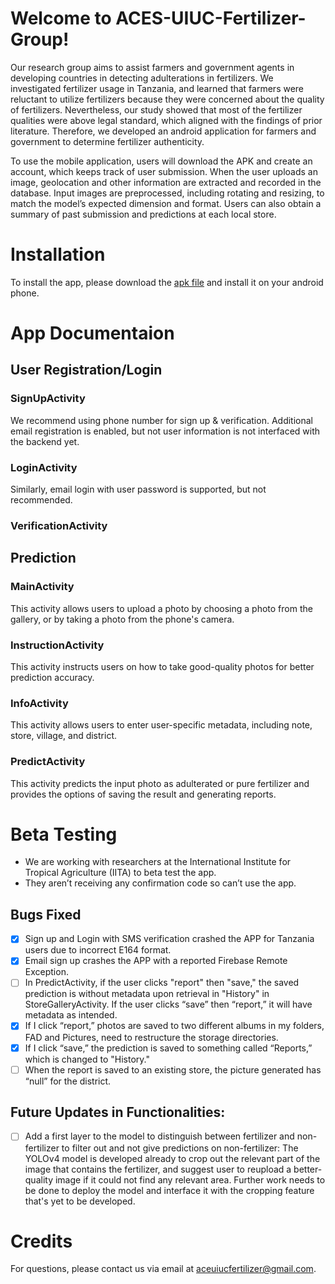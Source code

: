 # Welcome to ACES-UIUC-Fertilizer-Group!

Our research group aims to assist farmers and government agents in developing countries in detecting adulterations in fertilizers. We investigated fertilizer usage in Tanzania, and learned that farmers were reluctant to utilize fertilizers because they were concerned about the quality of fertilizers. Nevertheless, our study showed that most of the fertilizer qualities were above legal standard, which aligned with the findings of prior literature. Therefore, we developed an android application for farmers and government to determine fertilizer authenticity.

To use the mobile application, users will download the APK and create an account, which keeps track of user submission. When the user uploads an image, geolocation and other information are extracted and recorded in the database. Input images are preprocessed, including rotating and resizing, to match the model’s expected dimension and format. Users can also obtain a summary of past submission and predictions at each local store.

# Installation

To install the app, please download the [apk file](https://github.com/ACES-UIUC-Fertilizer-Group/Fertillizer_Adulteration_Detection_app/blob/master/app/app/release/app-release.apk) and install it on your android phone.

# App Documentaion

## User Registration/Login

### SignUpActivity

We recommend using phone number for sign up & verification. Additional email registration is enabled, but not user information is not interfaced with the backend yet.

### LoginActivity

Similarly, email login with user password is supported, but not recommended.


### VerificationActivity

###

## Prediction

### MainActivity

This activity allows users to upload a photo by choosing a photo from the gallery, or by taking a photo from the phone's camera.

### InstructionActivity

This activity instructs users on how to take good-quality photos for better prediction accuracy.

### InfoActivity

This activity allows users to enter user-specific metadata, including note, store, village, and district.

### PredictActivity

This activity predicts the input photo as adulterated or pure fertilizer and provides the options of saving the result and generating reports.

# Beta Testing
* We are working with researchers at the International Institute for Tropical Agriculture (IITA) to beta test the app.
* They aren’t receiving any confirmation code so can’t use the app.

## Bugs Fixed
- [x] Sign up and Login with SMS verification crashed the APP for Tanzania users due to incorrect E164 format.
- [x] Email sign up crashes the APP with a reported Firebase Remote Exception.
- [ ] In PredictActivity, if the user clicks "report" then "save," the saved prediction is without metadata upon retrieval in "History" in StoreGalleryActivity. If the user clicks “save” then “report,” it will have metadata as intended.
- [x] If I click “report,” photos are saved to two different albums in my folders, FAD and Pictures, need to restructure the storage directories.
- [x] If I click “save,” the prediction is saved to something called “Reports,” which is changed to "History."
- [ ] When the report is saved to an existing store, the picture generated has “null” for the district.

## Future Updates in Functionalities:
- [ ] Add a first layer to the model to distinguish between fertilizer and non-fertilizer to filter out and not give predictions on non-fertilizer: The YOLOv4 model is developed already to crop out the relevant part of the image that contains the fertilizer, and suggest user to reupload a better-quality image if it could not find any relevant area. Further work needs to be done to deploy the model and interface it with the cropping feature that's yet to be developed.
# Credits

For questions, please contact us via email at aceuiucfertilizer@gmail.com.
